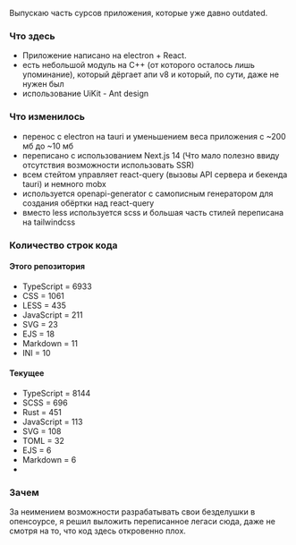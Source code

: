Выпускаю часть сурсов приложения, которые уже давно outdated.

### Что здесь
  - Приложение написано на electron + React.
  - есть небольшой модуль на C++ (от которого осталось лишь упоминание), который дёргает апи v8 и который, по сути, даже не нужен был
  - использование UiKit - Ant design

### Что изменилось
  - перенос с electron на tauri и уменьшением веса приложения с ~200 мб до ~10 мб
  - переписано с использованием Next.js 14 (Что мало полезно ввиду отсутствия возможности использовать SSR)
  - всем стейтом управляет react-query (вызовы API сервера и бекенда tauri) и немного mobx
  - используется openapi-generator с самописным генератором для создания обёртки над react-query
  - вместо less используется scss и большая часть стилей переписана на tailwindcss
  
### Количество строк кода
#### Этого репозитория
  - TypeScript = 6933
  - CSS = 1061
  - LESS = 435
  - JavaScript = 211
  - SVG = 23
  - EJS = 18
  - Markdown = 11
  - INI = 10
 
#### Текущее
  - TypeScript = 8144
  - SCSS = 696
  - Rust = 451
  - JavaScript = 113
  - SVG = 108
  - TOML = 32
  - EJS = 6
  - Markdown = 6
  - 
### Зачем
За неимением возможности разрабатывать свои безделушки в опенсоурсе, я решил выложить переписанное легаси сюда, даже не смотря на то, что код здесь откровенно плох.
